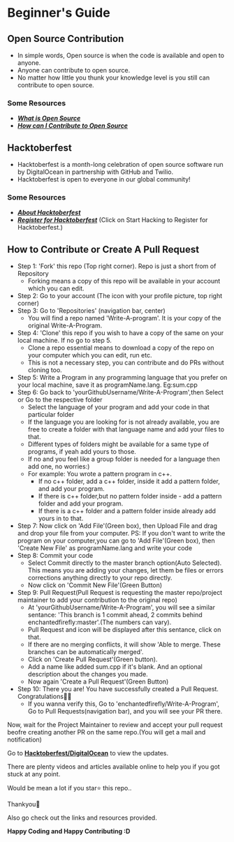 # Beginner's Guide 

## Open Source Contribution
  * In simple words, Open source is when the code is available and open to anyone. 
  * Anyone can contribute to open source.
  * No matter how little you thunk your knowledge level is you still can contribute to open source.
  
  ### Some Resources
   * [_**What is Open Source**_](https://opensource.com/resources/what-open-source)
   * [_**How can I Contribute to Open Source**_](http://opensource.guide/how-to-contribute/)
      
## Hacktoberfest
  * Hacktoberfest is a month-long celebration of open source software run by DigitalOcean in partnership with GitHub and Twilio. 
  * Hacktoberfest is open to everyone in our global community! 
  
  ### Some Resources
   * [_**About Hacktoberfest**_](https://hacktoberfest.digitalocean.com/faq)
   * [_**Register for Hacktoberfest**_](https://hacktoberfest.digitalocean.com/) (Click on Start Hacking to Register for Hacktoberfest.)
      
## How to Contribute or Create A Pull Request
  * Step 1: 'Fork' this repo (Top right corner). Repo is just a short from of Repository
      * Forking means a copy of this repo will be available in your account which you can edit.
  * Step 2: Go to your account (The icon with your profile picture, top right corner)
  * Step 3: Go to 'Repositories' (navigation bar, center)
      * You will find a repo named 'Write-A-program'. It is your copy of the original Write-A-Program.
  * Step 4: 'Clone' this repo if you wish to have a copy of the same on your local machine. If no go to step 5.
      * Clone a repo essential means to download a copy of the repo on your computer which you can edit, run etc.
      * This is not a necessary step, you can contribute and do PRs without cloning too.
  * Step 5: Write a Program in any programming language that you prefer on your local machine, save it as programName.lang. Eg:sum.cpp
  * Step 6: Go back to 'yourGithubUsername/Write-A-Program',then Select or Go to the respective folder
       * Select the language of your program and add your code in that particular folder 
       * If the language you are looking for is not already available, you are free to create a folder with that language name and add your files to that.
       * Different types of folders might be available for a same type of programs, if yeah add yours to those. 
       * If no and you feel like a group folder is needed for a language then add one, no worries:)
       * For example: You wrote a pattern program in c++. 
            * If no c++ folder, add a c++ folder, inside it add a pattern folder, and add your program. 
            * If there is c++ folder,but no pattern folder inside - add a pattern folder and add your program.
            * If there is a c++ folder and a pattern folder inside already add yours in to that.
  * Step 7: Now click on 'Add File'(Green box), then Upload File and drag and drop your file from your computer.
        PS: If you don't want to write the program on your computer,you can go to 'Add File'(Green box), then 'Create New File' as programName.lang and write your code
  * Step 8: Commit your code
      * Select Commit directly to the master branch option(Auto Selected). This means you are adding your changes, let them be files or errors corrections anything directly to your repo directly.
      * Now click on 'Commit New File'(Green Button)
  * Step 9: Pull Request(Pull Request is requesting the master repo/project maintainer to add your contribution to the original repo)
      * At 'yourGithubUsername/Write-A-Program', you will see a similar sentance: 'This branch is 1 commit ahead, 2 commits behind enchantedfirefly:master'.(The numbers can vary).
      * Pull Request and icon will be displayed after this sentance, click on that.
      * If there are no merging conflicts, it will show  'Able to merge. These branches can be automatically merged'.
      * Click on 'Create Pull Request'(Green button).
      * Add a name like added sum.cpp if it's blank. And an optional description about the changes you made.
      * Now again 'Create a Pull Request'(Green Button)
  * Step 10: There you are! You have successfully created a Pull Request. Congratulations🎉🎉
      * If you wanna verify this, Go to 'enchantedfirefly/Write-A-Program', Go to Pull Requests(navigation bar), and you will see your PR there.
  
Now, wait for the Project Maintainer to review and accept your pull request beofre creating another PR on the same repo.(You will get a mail and notification)

Go to [__Hacktoberfest/DigitalOcean__](https://hacktoberfest.digitalocean.com/) to view the updates.
  
There are plenty videos and articles available online to help you if you got stuck at any point.
  
Would be mean a lot if you star⭐ this repo..

Thankyou💛
  
Also go check out the links and resources provided.

**Happy Coding and Happy Contributing :D**
  
      
